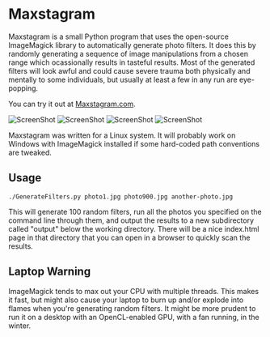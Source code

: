 Maxstagram
==========

Maxstagram is a small Python program that uses the open-source ImageMagick
library to automatically generate photo filters. It does this by randomly
generating a sequence of image manipulations from a chosen range which
ocassionally results in tasteful results. Most of the generated filters
will look awful and could cause severe trauma both physically and mentally
to some individuals, but usually at least a few in any run are eye-popping.

You can try it out at [Maxstagram.com](http://maxstagram.com).

![ScreenShot](http://maxstagram.com/featured/featured-17.jpg)
![ScreenShot](http://maxstagram.com/featured/featured-2.jpg)
![ScreenShot](http://maxstagram.com/featured/featured-11.jpg)
![ScreenShot](http://maxstagram.com/featured/featured-5.jpg)

Maxstagram was written for a Linux system. It will probably work on Windows
with ImageMagick installed if some hard-coded path conventions are tweaked.

Usage
-----

    ./GenerateFilters.py photo1.jpg photo900.jpg another-photo.jpg

This will generate 100 random filters, run all the photos you specified
on the command line through them, and output the results to a new
subdirectory called "output" below the working directory. There will
be a nice index.html page in that directory that you can open in a
browser to quickly scan the results.

Laptop Warning
--------------

ImageMagick tends to max out your CPU with multiple threads. This makes it
fast, but might also cause your laptop to burn up and/or explode into flames
when you're generating random filters. It might be more prudent to run it
on a desktop with an OpenCL-enabled GPU, with a fan running, in the winter.

